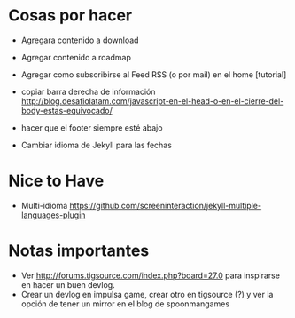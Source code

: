 # Cosas por hacer

* Agregara contenido a download
* Agregar contenido a roadmap
* Agregar como subscribirse al Feed RSS (o por mail) en el home [tutorial]

* copiar barra derecha de información http://blog.desafiolatam.com/javascript-en-el-head-o-en-el-cierre-del-body-estas-equivocado/
* hacer que el footer siempre esté abajo
* Cambiar idioma de Jekyll para las fechas


# Nice to Have

* Multi-idioma https://github.com/screeninteraction/jekyll-multiple-languages-plugin

# Notas importantes

* Ver http://forums.tigsource.com/index.php?board=27.0 para inspirarse en hacer un buen devlog.
* Crear un devlog en impulsa game, crear otro en tigsource (?) y ver la opción de tener un mirror en el blog de spoonmangames
